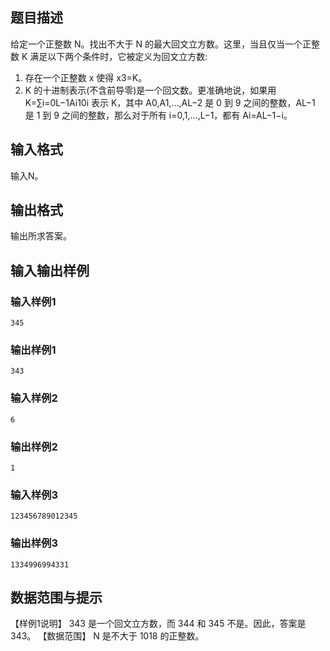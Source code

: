 ## 题目描述

给定一个正整数 N。找出不大于 N 的最大回文立方数。这里，当且仅当一个正整数 K 满足以下两个条件时，它被定义为回文立方数:

1. 存在一个正整数 x 使得 x3=K。
2. K 的十进制表示(不含前导零)是一个回文数。更准确地说，如果用 K=∑i=0L−1Ai10i 表示 K，其中 A0,A1,…,AL−2 是 0 到 9 之间的整数，AL−1 是 1 到 9 之间的整数，那么对于所有 i=0,1,…,L−1，都有 Ai=AL−1−i。

## 输入格式

输入N。

## 输出格式

输出所求答案。

## 输入输出样例

### 输入样例1

```
345
```

### 输出样例1

```
343
```

### 输入样例2

```
6
```

### 输出样例2

```
1
```

### 输入样例3

```
123456789012345
```

### 输出样例3

```
1334996994331
```

## 数据范围与提示

【样例1说明】 343 是一个回文立方数，而 344 和 345 不是。因此，答案是 343。 【数据范围】 N 是不大于 1018 的正整数。

